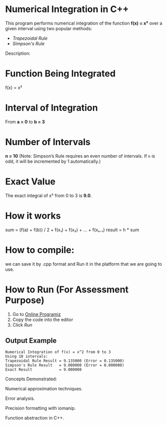 
# Numerical Integration in C++

This program performs numerical integration of the function **f(x) = x²** over a given interval using two popular methods:
- *Trapezoidal Rule*
- *Simpson's Rule*

Description:



# Function Being Integrated
f(x) = x²

# Interval of Integration
From **a = 0** to **b = 3**

# Number of Intervals
**n = 10** (Note: Simpson’s Rule requires an even number of intervals. If `n` is odd, it will be incremented by 1 automatically.)


# Exact Value
The exact integral of x² from 0 to 3 is **9.0**.

# How it works

sum = (f(a) + f(b)) / 2 + f(x₁) + f(x₂) + ... + f(xₙ₋₁)
result = h * sum






# How to compile:
we can save it by 
   .cpp format
and Run it in the platform that we are going to use.

# How to Run (For Assessment Purpose)

1. Go to [Online Programiz](https://www.programiz.com/cpp-programming/online-compiler/)
2. Copy the code into the editor
3. Click *Run*



## Output Example
```
Numerical Integration of f(x) = x^2 from 0 to 3
Using 10 intervals:
Trapezoidal Rule Result = 9.135000 (Error = 0.135000)
Simpson's Rule Result   = 9.000000 (Error = 0.000000)
Exact Result            = 9.000000
```

Concepts Demonstrated:


Numerical approximation techniques.

Error analysis.

Precision formatting with iomanip.

Function abstraction in C++.



